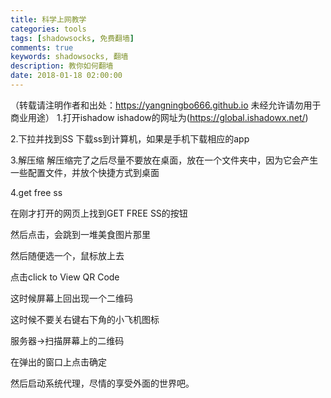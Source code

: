 ```yaml
---
title: 科学上网教学
categories: tools
tags: [shadowsocks, 免费翻墙]
comments: true
keywords: shadowsocks, 翻墙
description: 教你如何翻墙
date: 2018-01-18 02:00:00
---
```

（转载请注明作者和出处：https://yangningbo666.github.io 未经允许请勿用于商业用途）
1.打开ishadow
ishadow的网址为(https://global.ishadowx.net/)

2.下拉并找到SS
下载ss到计算机，如果是手机下载相应的app

3.解压缩
解压缩完了之后尽量不要放在桌面，放在一个文件夹中，因为它会产生一些配置文件，并放个快捷方式到桌面

4.get free ss

在刚才打开的网页上找到GET FREE SS的按钮

然后点击，会跳到一堆美食图片那里

然后随便选一个，鼠标放上去

点击click to View QR Code

这时候屏幕上回出现一个二维码

这时候不要关右键右下角的小飞机图标

服务器->扫描屏幕上的二维码

在弹出的窗口上点击确定

然后启动系统代理，尽情的享受外面的世界吧。
